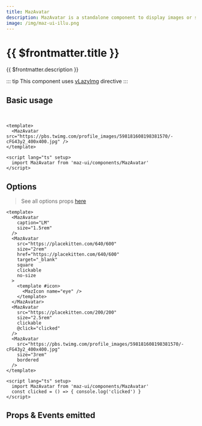 ```yaml
---
title: MazAvatar
description: MazAvatar is a standalone component to display images or svgs in a wrapper
image: /img/maz-ui-illu.png
---
```


# {{ $frontmatter.title }}

{{ $frontmatter.description }}

<!--@include: ./../mixins/getting-started.md-->

::: tip
This component uses [vLazyImg](./../directives/lazy-img.md) directive
:::

## Basic usage

<br />

<MazAvatar src="https://pbs.twimg.com/profile_images/598181608198381570/-cFG43y2_400x400.jpg" />

```vue
<template>
  <MazAvatar src="https://pbs.twimg.com/profile_images/598181608198381570/-cFG43y2_400x400.jpg" />
</template>

<script lang="ts" setup>
  import MazAvatar from 'maz-ui/components/MazAvatar'
</script>
```

## Options

> See all options props [here](#props-events-emitted)

<div class="flex space-between gap-05 items-center flex-wrap">
  <MazAvatar
    caption="LM"
    size="1.5rem"
  />
  <MazAvatar
    src="https://placekitten.com/640/600"
    size="2rem"
    href="https://placekitten.com/640/600"
    target="_blank"
    square
    clickable
  >
    <template #icon>
      <MazIcon name="eye" style="color: white;" size="2rem" />
    </template>
  </MazAvatar>
  <MazAvatar
    src="https://placekitten.com/200/200"
    size="2.5rem"
    clickable
    button-color="danger"
    @click="clicked"
  />
  <MazAvatar
    src="https://pbs.twimg.com/profile_images/598181608198381570/-cFG43y2_400x400.jpg"
    size="3rem"
    bordered
  />
</div>

```vue
<template>
  <MazAvatar
    caption="LM"
    size="1.5rem"
  />
  <MazAvatar
    src="https://placekitten.com/640/600"
    size="2rem"
    href="https://placekitten.com/640/600"
    target="_blank"
    square
    clickable
    no-size
  >
    <template #icon>
      <MazIcon name="eye" />
    </template>
  </MazAvatar>
  <MazAvatar
    src="https://placekitten.com/200/200"
    size="2.5rem"
    clickable
    @click="clicked"
  />
  <MazAvatar
    src="https://pbs.twimg.com/profile_images/598181608198381570/-cFG43y2_400x400.jpg"
    size="3rem"
    bordered
  />
</template>

<script lang="ts" setup>
  import MazAvatar from 'maz-ui/components/MazAvatar'
  const clicked = () => { console.log('clicked') }
</script>
```

<script lang="ts" setup>
  const clicked = () => { console.log('clicked') }
</script>

## Props & Events emitted

<ComponentPropDoc component="MazAvatar" />
